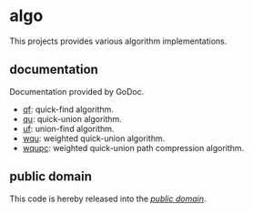 algo
====

This projects provides various algorithm implementations.

documentation
-------------

Documentation provided by GoDoc.

   - [qf][]: quick-find algorithm.
   - [qu][]: quick-union algorithm.
   - [uf][]: union-find algorithm.
   - [wqu][]: weighted quick-union algorithm.
   - [wqupc][]: weighted quick-union path compression algorithm.

[qf]: http://godoc.org/github.com/mewmew/playground/algo/qf
[qu]: http://godoc.org/github.com/mewmew/playground/algo/qu
[uf]: http://godoc.org/github.com/mewmew/playground/algo/uf
[wqu]: http://godoc.org/github.com/mewmew/playground/algo/wqu
[wqupc]: http://godoc.org/github.com/mewmew/playground/algo/wqupc

public domain
-------------

This code is hereby released into the *[public domain][]*.

[public domain]: https://creativecommons.org/publicdomain/zero/1.0/
